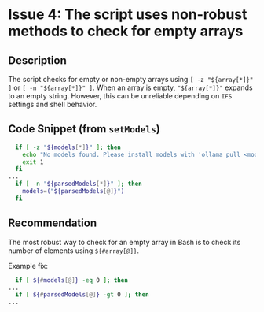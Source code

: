 # Issue 4: The script uses non-robust methods to check for empty arrays

## Description
The script checks for empty or non-empty arrays using `[ -z "${array[*]}" ]` or `[ -n "${array[*]}" ]`. When an array is empty, `"${array[*]}"` expands to an empty string. However, this can be unreliable depending on `IFS` settings and shell behavior.

## Code Snippet (from `setModels`)
```bash
  if [ -z "${models[*]}" ]; then
    echo "No models found. Please install models with 'ollama pull <model-name>'" >&2
    exit 1
  fi
...
  if [ -n "${parsedModels[*]}" ]; then
    models=("${parsedModels[@]}")
  fi
```

## Recommendation
The most robust way to check for an empty array in Bash is to check its number of elements using `${#array[@]}`.

Example fix:
```bash
  if [ ${#models[@]} -eq 0 ]; then
...
  if [ ${#parsedModels[@]} -gt 0 ]; then
...
```
